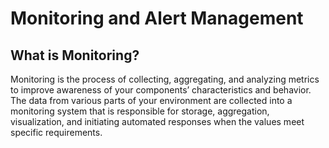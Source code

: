 # Monitoring and Alert Management

## What is Monitoring?

Monitoring is the process of collecting, aggregating, and analyzing metrics to improve awareness of your components’ characteristics and behavior. The data from various parts of your environment are collected into a monitoring system that is responsible for storage, aggregation, visualization, and initiating automated responses when the values meet specific requirements.
